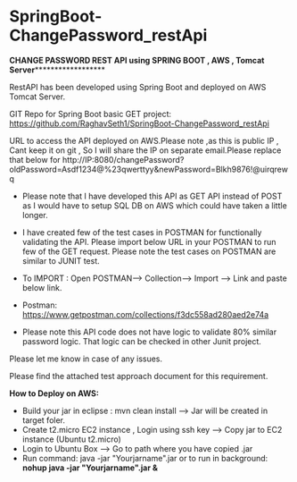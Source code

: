 # SpringBoot-ChangePassword_restApi
********CHANGE PASSWORD REST API using SPRING BOOT , AWS , Tomcat Server**************************

RestAPI has been developed using Spring Boot and deployed on AWS Tomcat Server.

GIT Repo for Spring Boot basic GET project: https://github.com/RaghavSeth1/SpringBoot-ChangePassword_restApi 

URL to access the API deployed on AWS.Please note ,as this is public IP , Cant keep it on git , So I will share the IP on separate email.Please replace that below for <IP>
http://IP:8080/changePassword?oldPassword=Asdf1234@%23qwerttyy&newPassword=Blkh9876!@uirqrewq


- Please note that I have developed this API as GET API instead of POST as I would have to setup SQL DB on AWS which could have taken a little longer.

- I have created few of the test cases in POSTMAN for functionally validating the API. Please import below URL in your POSTMAN to run few of the GET request. Please note the test cases on POSTMAN are similar to JUNIT test.

- To IMPORT : Open POSTMAN--> Collection--> Import --> Link and paste below link.

- Postman: https://www.getpostman.com/collections/f3dc558ad280aed2e74a
- Please note this API code does not have logic to validate 80% similar password logic. That logic can be checked in other Junit project.

Please let me know in case of any issues.

Please find the attached test approach document for this requirement.
  
**How to Deploy on AWS:**
  - Build your jar in eclipse : mvn clean install --> Jar will be created in target foler.
  - Create t2.micro EC2 instance , Login using ssh key -->  Copy jar to EC2 instance (Ubuntu t2.micro) 
  - Login to Ubuntu Box --> Go to path where you have copied .jar
  - Run command: java -jar "Yourjarname".jar or to run in background: **nohup java -jar "Yourjarname".jar &**
